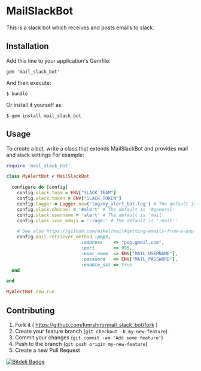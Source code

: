 # MailSlackBot

This is a slack bot which receives and posts emails to slack.

## Installation

Add this line to your application's Gemfile:

    gem 'mail_slack_bot'

And then execute:

    $ bundle

Or install it yourself as:

    $ gem install mail_slack_bot

## Usage

To create a bot, write a class that extends MailSlackBot and provides mail and slack settings For example:

```ruby
require 'mail_slack_bot'

class MyAlertBot < MailSlackBot

  configure do |config|
    config.slack.team = ENV["SLACK_TEAM"]
    config.slack.token = ENV["SLACK_TOKEN"]
    config.logger = Logger.new('log/my_alert_bot.log') # The default is STDOUT.
    config.slack.channel = '#alert' # The default is '#general'
    config.slack.username = 'alert' # The default is 'mail'
    config.slack.icon_emoji = ':rage:' # The default is ':mail:'

    # See also https://github.com/mikel/mail#getting-emails-from-a-pop-server
    config.mail.retriever_method :pop3,
                            :address    => "pop.gmail.com",
                            :port       => 995,
                            :user_name  => ENV["MAIL_USERNAME"],
                            :password   => ENV["MAIL_PASSWORD"],
                            :enable_ssl => true
  end

end

MyAlertBot.new.run

```

## Contributing

1. Fork it ( https://github.com/kmrshntr/mail_slack_bot/fork )
2. Create your feature branch (`git checkout -b my-new-feature`)
3. Commit your changes (`git commit -am 'Add some feature'`)
4. Push to the branch (`git push origin my-new-feature`)
5. Create a new Pull Request


[![Bitdeli Badge](https://d2weczhvl823v0.cloudfront.net/kmrshntr/mail_slack_bot/trend.png)](https://bitdeli.com/free "Bitdeli Badge")


